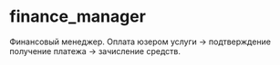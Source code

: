 # finance_manager
Финансовый менеджер. Оплата юзером услуги -> подтверждение получение платежа -> зачисление средств.
